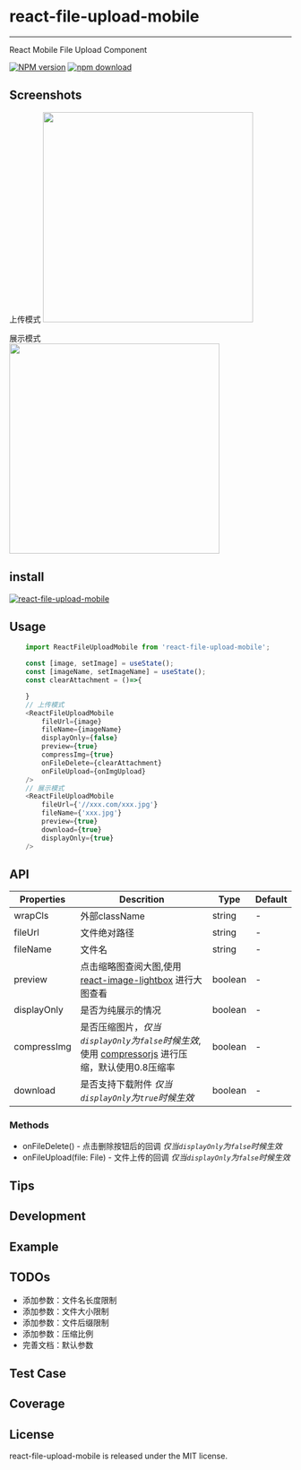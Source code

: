 # react-file-upload-mobile
---

React Mobile File Upload Component

[![NPM version][npm-image]][npm-url]
[![npm download][download-image]][download-url]

[npm-image]: http://img.shields.io/npm/v/react-file-upload-mobile.svg?style=flat-square
[npm-url]: https://www.npmjs.com/package/react-file-upload-mobile
[download-image]: https://img.shields.io/npm/dm/react-file-upload-mobile.svg?style=flat-square
[download-url]: https://www.npmjs.com/package/react-file-upload-mobile

## Screenshots

上传模式
<img src="https://i.bmp.ovh/imgs/2019/11/20ce1d9429a1b5c7.png" width="375"/>  

展示模式  
<img src="https://i.bmp.ovh/imgs/2019/11/f61ecc74c0b22cfe.png" width="375" />

## install

[![react-file-upload-mobile](https://nodei.co/npm/react-file-upload-mobile.png)](https://npmjs.org/package/react-file-upload-mobile)

## Usage

```javascript
    import ReactFileUploadMobile from 'react-file-upload-mobile';

    const [image, setImage] = useState();
    const [imageName, setImageName] = useState();
    const clearAttachment = ()=>{

    }
    // 上传模式
    <ReactFileUploadMobile
        fileUrl={image}
        fileName={imageName}
        displayOnly={false}
        preview={true}
        compressImg={true}
        onFileDelete={clearAttachment}
        onFileUpload={onImgUpload}
    />
    // 展示模式
    <ReactFileUploadMobile
        fileUrl={'//xxx.com/xxx.jpg'}
        fileName={'xxx.jpg'}
        preview={true}
        download={true}
        displayOnly={true}
    />
```  

## API

Properties | Descrition | Type | Default
-----------|------------|------|--------
wrapCls | 外部className | string | -
fileUrl | 文件绝对路径 | string | -
fileName | 文件名 | string | -
preview | 点击缩略图查阅大图,使用 [react-image-lightbox](https://github.com/frontend-collective/react-image-lightbox) 进行大图查看 | boolean | -
displayOnly | 是否为纯展示的情况 | boolean | -
compressImg | 是否压缩图片，*仅当`displayOnly`为`false`时候生效*,使用 [compressorjs](https://github.com/fengyuanchen/compressorjs) 进行压缩，默认使用0.8压缩率 | boolean | -
download | 是否支持下载附件 *仅当`displayOnly`为`true`时候生效* | boolean | -
### Methods

- onFileDelete() - 点击删除按钮后的回调 *仅当`displayOnly`为`false`时候生效*
- onFileUpload(file: File) - 文件上传的回调 *仅当`displayOnly`为`false`时候生效*

## Tips

## Development

## Example

## TODOs

- 添加参数：文件名长度限制
- 添加参数：文件大小限制
- 添加参数：文件后缀限制
- 添加参数：压缩比例
- 完善文档：默认参数

## Test Case

## Coverage

## License

react-file-upload-mobile is released under the MIT license.
